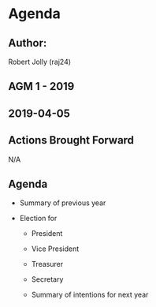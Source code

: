 # Agenda
## Author:
Robert Jolly (raj24)

## AGM 1 - 2019

## 2019-04-05

## Actions Brought Forward

N/A

## Agenda

- Summary of previous year

- Election for
  - President
  - Vice President
  - Treasurer 
  - Secretary
  
  - Summary of intentions for next year
